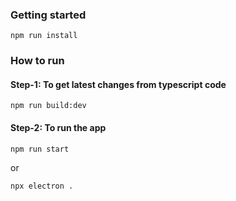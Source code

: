 ### Getting started

```shell
npm run install
```

### How to run

#### Step-1: To get latest changes from typescript code
```shell
npm run build:dev
```

#### Step-2: To run the app
```shell
npm run start
```

or

```shell
npx electron .